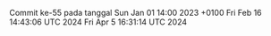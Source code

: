 Commit ke-55 pada tanggal Sun Jan 01 14:00 2023 +0100
Fri Feb 16 14:43:06 UTC 2024
Fri Apr  5 16:31:14 UTC 2024

